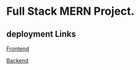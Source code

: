 # Full Stack MERN Project. 
 
## deployment Links

  [Frontend](https://memories-frontend-lyart.vercel.app/auth)

  [Backend](https://memories-backend-seven.vercel.app/)